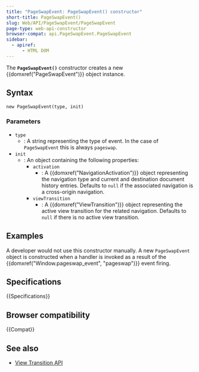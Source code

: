 ```yaml
---
title: "PageSwapEvent: PageSwapEvent() constructor"
short-title: PageSwapEvent()
slug: Web/API/PageSwapEvent/PageSwapEvent
page-type: web-api-constructor
browser-compat: api.PageSwapEvent.PageSwapEvent
sidebar:
  - apiref:
      - HTML DOM
---
```


The **`PageSwapEvent()`** constructor creates a new
{{domxref("PageSwapEvent")}} object instance.

## Syntax

```js-nolint
new PageSwapEvent(type, init)
```

### Parameters

- `type`
  - : A string representing the type of event. In the case of `PageSwapEvent` this is always `pageswap`.
- `init`
  - : An object containing the following properties:
    - `activation`
      - : A {{domxref("NavigationActivation")}} object representing the navigation type and current and destination document history entries. Defaults to `null` if the associated navigation is a cross-origin navigation.
    - `viewTransition`
      - : A {{domxref("ViewTransition")}} object representing the active view transition for the related navigation. Defaults to `null` if there is no active view transition.

## Examples

A developer would not use this constructor manually. A new `PageSwapEvent` object is constructed when a handler is invoked as a result of the {{domxref("Window.pageswap_event", "pageswap")}} event firing.

## Specifications

{{Specifications}}

## Browser compatibility

{{Compat}}

## See also

- [View Transition API](/en-US/docs/Web/API/View_Transition_API)
